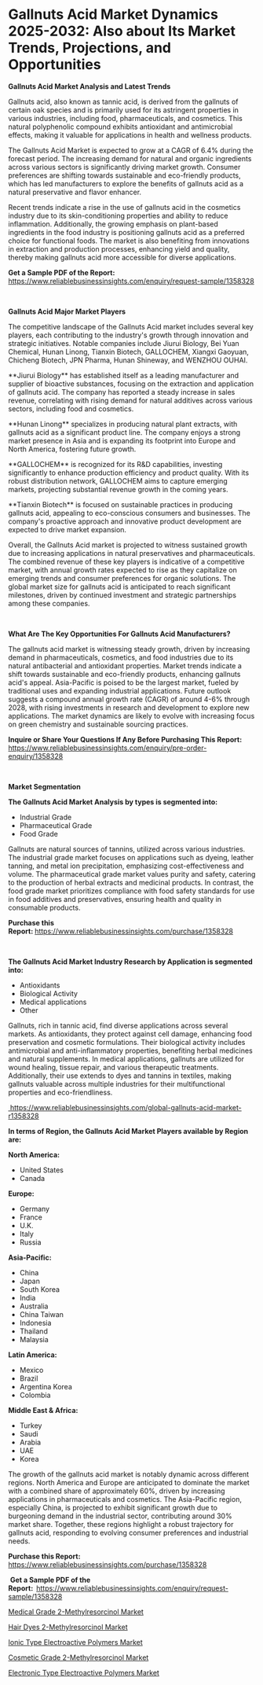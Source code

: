 <p><h1>Gallnuts Acid Market Dynamics 2025-2032: Also about Its Market Trends, Projections, and Opportunities</h1></p><p><strong>Gallnuts Acid Market Analysis and Latest Trends</strong></p>
<p><p>Gallnuts acid, also known as tannic acid, is derived from the gallnuts of certain oak species and is primarily used for its astringent properties in various industries, including food, pharmaceuticals, and cosmetics. This natural polyphenolic compound exhibits antioxidant and antimicrobial effects, making it valuable for applications in health and wellness products.</p><p>The Gallnuts Acid Market is expected to grow at a CAGR of 6.4% during the forecast period. The increasing demand for natural and organic ingredients across various sectors is significantly driving market growth. Consumer preferences are shifting towards sustainable and eco-friendly products, which has led manufacturers to explore the benefits of gallnuts acid as a natural preservative and flavor enhancer.</p><p>Recent trends indicate a rise in the use of gallnuts acid in the cosmetics industry due to its skin-conditioning properties and ability to reduce inflammation. Additionally, the growing emphasis on plant-based ingredients in the food industry is positioning gallnuts acid as a preferred choice for functional foods. The market is also benefiting from innovations in extraction and production processes, enhancing yield and quality, thereby making gallnuts acid more accessible for diverse applications.</p></p>
<p><strong>Get a Sample PDF of the Report:&nbsp;</strong> <a href="https://www.reliablebusinessinsights.com/enquiry/request-sample/1358328?utm_campaign=1117&utm_medium=2&utm_source=Github&utm_content=ia&utm_term=02042025&utm_id=gallnuts-acid">https://www.reliablebusinessinsights.com/enquiry/request-sample/1358328</a></p>
<p>&nbsp;</p>
<p><strong>Gallnuts Acid Major Market Players</strong></p>
<p><p>The competitive landscape of the Gallnuts Acid market includes several key players, each contributing to the industry's growth through innovation and strategic initiatives. Notable companies include Jiurui Biology, Bei Yuan Chemical, Hunan Linong, Tianxin Biotech, GALLOCHEM, Xiangxi Gaoyuan, Chicheng Biotech, JPN Pharma, Hunan Shineway, and WENZHOU OUHAI.</p><p>**Jiurui Biology** has established itself as a leading manufacturer and supplier of bioactive substances, focusing on the extraction and application of gallnuts acid. The company has reported a steady increase in sales revenue, correlating with rising demand for natural additives across various sectors, including food and cosmetics.</p><p>**Hunan Linong** specializes in producing natural plant extracts, with gallnuts acid as a significant product line. The company enjoys a strong market presence in Asia and is expanding its footprint into Europe and North America, fostering future growth.</p><p>**GALLOCHEM** is recognized for its R&D capabilities, investing significantly to enhance production efficiency and product quality. With its robust distribution network, GALLOCHEM aims to capture emerging markets, projecting substantial revenue growth in the coming years.</p><p>**Tianxin Biotech** is focused on sustainable practices in producing gallnuts acid, appealing to eco-conscious consumers and businesses. The company's proactive approach and innovative product development are expected to drive market expansion.</p><p>Overall, the Gallnuts Acid market is projected to witness sustained growth due to increasing applications in natural preservatives and pharmaceuticals. The combined revenue of these key players is indicative of a competitive market, with annual growth rates expected to rise as they capitalize on emerging trends and consumer preferences for organic solutions. The global market size for gallnuts acid is anticipated to reach significant milestones, driven by continued investment and strategic partnerships among these companies.</p></p>
<p>&nbsp;</p>
<p><strong>What Are The Key Opportunities For Gallnuts Acid Manufacturers?</strong></p>
<p><p>The gallnuts acid market is witnessing steady growth, driven by increasing demand in pharmaceuticals, cosmetics, and food industries due to its natural antibacterial and antioxidant properties. Market trends indicate a shift towards sustainable and eco-friendly products, enhancing gallnuts acid's appeal. Asia-Pacific is poised to be the largest market, fueled by traditional uses and expanding industrial applications. Future outlook suggests a compound annual growth rate (CAGR) of around 4-6% through 2028, with rising investments in research and development to explore new applications. The market dynamics are likely to evolve with increasing focus on green chemistry and sustainable sourcing practices.</p></p>
<p><strong>Inquire or Share Your Questions If Any Before Purchasing This Report:</strong> <a href="https://www.reliablebusinessinsights.com/enquiry/pre-order-enquiry/1358328?utm_campaign=1117&utm_medium=2&utm_source=Github&utm_content=ia&utm_term=02042025&utm_id=gallnuts-acid">https://www.reliablebusinessinsights.com/enquiry/pre-order-enquiry/1358328</a></p>
<p>&nbsp;</p>
<p><strong>Market Segmentation</strong></p>
<p><strong>The Gallnuts Acid Market Analysis by types is segmented into:</strong></p>
<p><ul><li>Industrial Grade</li><li>Pharmaceutical Grade</li><li>Food Grade</li></ul></p>
<p><p>Gallnuts are natural sources of tannins, utilized across various industries. The industrial grade market focuses on applications such as dyeing, leather tanning, and metal ion precipitation, emphasizing cost-effectiveness and volume. The pharmaceutical grade market values purity and safety, catering to the production of herbal extracts and medicinal products. In contrast, the food grade market prioritizes compliance with food safety standards for use in food additives and preservatives, ensuring health and quality in consumable products.</p></p>
<p><strong>Purchase this Report:&nbsp;</strong><a href="https://www.reliablebusinessinsights.com/purchase/1358328?utm_campaign=1117&utm_medium=2&utm_source=Github&utm_content=ia&utm_term=02042025&utm_id=gallnuts-acid">https://www.reliablebusinessinsights.com/purchase/1358328</a></p>
<p>&nbsp;</p>
<p><strong>The Gallnuts Acid Market Industry Research by Application is segmented into:</strong></p>
<p><ul><li>Antioxidants</li><li>Biological Activity</li><li>Medical applications</li><li>Other</li></ul></p>
<p><p>Gallnuts, rich in tannic acid, find diverse applications across several markets. As antioxidants, they protect against cell damage, enhancing food preservation and cosmetic formulations. Their biological activity includes antimicrobial and anti-inflammatory properties, benefiting herbal medicines and natural supplements. In medical applications, gallnuts are utilized for wound healing, tissue repair, and various therapeutic treatments. Additionally, their use extends to dyes and tannins in textiles, making gallnuts valuable across multiple industries for their multifunctional properties and eco-friendliness.</p></p>
<p><a href="https://www.reliablebusinessinsights.com/global-gallnuts-acid-market-r1358328?utm_campaign=1117&utm_medium=2&utm_source=Github&utm_content=ia&utm_term=02042025&utm_id=gallnuts-acid">&nbsp;https://www.reliablebusinessinsights.com/global-gallnuts-acid-market-r1358328</a></p>
<p><strong>In terms of Region, the Gallnuts Acid Market Players available by Region are:</strong></p>
<p>
    <p> <strong> North America: </strong>
        <ul>
            <li>United States</li>
            <li>Canada</li>
        </ul>
        </p> 
    <p> <strong> Europe: </strong>
        <ul>
            <li>Germany</li>
            <li>France</li>
            <li>U.K.</li>
            <li>Italy</li>
            <li>Russia</li>
        </ul>
        </p> 
    <p> <strong> Asia-Pacific: </strong>
        <ul>
            <li>China</li>
            <li>Japan</li>
            <li>South Korea</li>
            <li>India</li>
            <li>Australia</li>
            <li>China Taiwan</li>
            <li>Indonesia</li>
            <li>Thailand</li>
            <li>Malaysia</li>
        </ul>
        </p> 
    <p> <strong> Latin America: </strong>
        <ul>
            <li>Mexico</li>
            <li>Brazil</li>
            <li>Argentina Korea</li>
            <li>Colombia</li>
        </ul>
        </p> 
    <p> <strong> Middle East & Africa: </strong>
        <ul>
            <li>Turkey</li>
            <li>Saudi</li>
            <li>Arabia</li>
            <li>UAE</li>
            <li>Korea</li>
        </ul>
    </p>
    </p>
<p><p>The growth of the gallnuts acid market is notably dynamic across different regions. North America and Europe are anticipated to dominate the market with a combined share of approximately 60%, driven by increasing applications in pharmaceuticals and cosmetics. The Asia-Pacific region, especially China, is projected to exhibit significant growth due to burgeoning demand in the industrial sector, contributing around 30% market share. Together, these regions highlight a robust trajectory for gallnuts acid, responding to evolving consumer preferences and industrial needs.</p></p>
<p><strong>Purchase this Report: </strong><a href="https://www.reliablebusinessinsights.com/purchase/1358328?utm_campaign=1117&utm_medium=2&utm_source=Github&utm_content=ia&utm_term=02042025&utm_id=gallnuts-acid">https://www.reliablebusinessinsights.com/purchase/1358328</a></p>
<p>&nbsp;<strong>Get a Sample PDF of the Report:&nbsp;&nbsp;</strong><a href="https://www.reliablebusinessinsights.com/enquiry/request-sample/1358328?utm_campaign=1117&utm_medium=2&utm_source=Github&utm_content=ia&utm_term=02042025&utm_id=gallnuts-acid">https://www.reliablebusinessinsights.com/enquiry/request-sample/1358328</a></p>
<p><strong></strong></p>
<p><p><a href="https://github.com/dusektwinec3/Market-Research-Report-List-1/blob/main/medical-grade-2-methylresorcinol-market.md?utm_campaign=1117&utm_medium=2&utm_source=Github&utm_content=ia&utm_term=02042025&utm_id=gallnuts-acid">Medical Grade 2-Methylresorcinol Market</a></p><p><a href="https://github.com/jullselai/Market-Research-Report-List-1/blob/main/hair-dyes-2-methylresorcinol-market.md?utm_campaign=1117&utm_medium=2&utm_source=Github&utm_content=ia&utm_term=02042025&utm_id=gallnuts-acid">Hair Dyes 2-Methylresorcinol Market</a></p><p><a href="https://github.com/toghojbeinta/Market-Research-Report-List-1/blob/main/ionic-type-electroactive-polymers-market.md?utm_campaign=1117&utm_medium=2&utm_source=Github&utm_content=ia&utm_term=02042025&utm_id=gallnuts-acid">Ionic Type Electroactive Polymers Market</a></p><p><a href="https://github.com/luhleickov/Market-Research-Report-List-1/blob/main/cosmetic-grade-2-methylresorcinol-market.md?utm_campaign=1117&utm_medium=2&utm_source=Github&utm_content=ia&utm_term=02042025&utm_id=gallnuts-acid">Cosmetic Grade 2-Methylresorcinol Market</a></p><p><a href="https://github.com/jaspartatin/Market-Research-Report-List-1/blob/main/electronic-type-electroactive-polymers-market.md?utm_campaign=1117&utm_medium=2&utm_source=Github&utm_content=ia&utm_term=02042025&utm_id=gallnuts-acid">Electronic Type Electroactive Polymers Market</a></p></p>